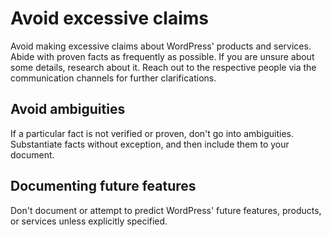 # Avoid excessive claims

Avoid making excessive claims about WordPress' products and services. Abide with proven facts as frequently as possible. If you are unsure about some details, research about it. Reach out to the respective people via the communication channels for further clarifications.

## Avoid ambiguities

If a particular fact is not verified or proven, don't go into ambiguities. Substantiate facts without exception, and then include them to your document.

## Documenting future features

Don't document or attempt to predict WordPress' future features, products, or services unless explicitly specified.
